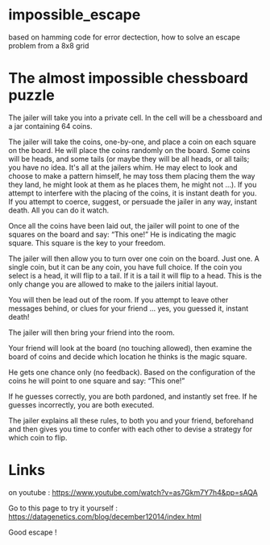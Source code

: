 # impossible_escape

based on hamming code for error dectection, how to solve an escape problem from a 8x8 grid

# The almost impossible chessboard puzzle

The jailer will take you into a private cell. In the cell will be a chessboard and a jar containing 64 coins.

The jailer will take the coins, one-by-one, and place a coin on each square on the board. He will place the coins randomly on the board. Some coins will be heads, and some tails (or maybe they will be all heads, or all tails; you have no idea. It's all at the jailers whim. He may elect to look and choose to make a pattern himself, he may toss them placing them the way they land, he might look at them as he places them, he might not …). If you attempt to interfere with the placing of the coins, it is instant death for you. If you attempt to coerce, suggest, or persuade the jailer in any way, instant death. All you can do it watch.

Once all the coins have been laid out, the jailer will point to one of the squares on the board and say: “This one!” He is indicating the magic square. This square is the key to your freedom.

The jailer will then allow you to turn over one coin on the board. Just one. A single coin, but it can be any coin, you have full choice. If the coin you select is a head, it will flip to a tail. If it is a tail it will flip to a head. This is the only change you are allowed to make to the jailers initial layout.

You will then be lead out of the room. If you attempt to leave other messages behind, or clues for your friend … yes, you guessed it, instant death!

The jailer will then bring your friend into the room.

Your friend will look at the board (no touching allowed), then examine the board of coins and decide which location he thinks is the magic square.

He gets one chance only (no feedback). Based on the configuration of the coins he will point to one square and say: “This one!”

If he guesses correctly, you are both pardoned, and instantly set free. If he guesses incorrectly, you are both executed.

The jailer explains all these rules, to both you and your friend, beforehand and then gives you time to confer with each other to devise a strategy for which coin to flip.

# Links

on youtube : https://www.youtube.com/watch?v=as7Gkm7Y7h4&pp=sAQA


Go to this page to try it yourself :
https://datagenetics.com/blog/december12014/index.html

Good escape !
